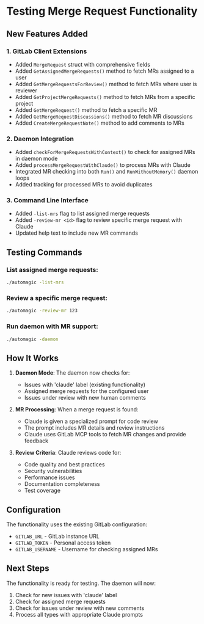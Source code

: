 # Testing Merge Request Functionality

## New Features Added

### 1. GitLab Client Extensions
- Added `MergeRequest` struct with comprehensive fields
- Added `GetAssignedMergeRequests()` method to fetch MRs assigned to a user
- Added `GetMergeRequestsForReview()` method to fetch MRs where user is reviewer
- Added `GetProjectMergeRequests()` method to fetch MRs from a specific project
- Added `GetMergeRequest()` method to fetch a specific MR
- Added `GetMergeRequestDiscussions()` method to fetch MR discussions
- Added `CreateMergeRequestNote()` method to add comments to MRs

### 2. Daemon Integration
- Added `checkForMergeRequestsWithContext()` to check for assigned MRs in daemon mode
- Added `processMergeRequestWithClaude()` to process MRs with Claude
- Integrated MR checking into both `Run()` and `RunWithoutMemory()` daemon loops
- Added tracking for processed MRs to avoid duplicates

### 3. Command Line Interface
- Added `-list-mrs` flag to list assigned merge requests
- Added `-review-mr <id>` flag to review specific merge request with Claude
- Updated help text to include new MR commands

## Testing Commands

### List assigned merge requests:
```bash
./automagic -list-mrs
```

### Review a specific merge request:
```bash
./automagic -review-mr 123
```

### Run daemon with MR support:
```bash
./automagic -daemon
```

## How It Works

1. **Daemon Mode**: The daemon now checks for:
   - Issues with 'claude' label (existing functionality)
   - Assigned merge requests for the configured user
   - Issues under review with new human comments

2. **MR Processing**: When a merge request is found:
   - Claude is given a specialized prompt for code review
   - The prompt includes MR details and review instructions
   - Claude uses GitLab MCP tools to fetch MR changes and provide feedback

3. **Review Criteria**: Claude reviews code for:
   - Code quality and best practices
   - Security vulnerabilities
   - Performance issues
   - Documentation completeness
   - Test coverage

## Configuration

The functionality uses the existing GitLab configuration:
- `GITLAB_URL` - GitLab instance URL
- `GITLAB_TOKEN` - Personal access token
- `GITLAB_USERNAME` - Username for checking assigned MRs

## Next Steps

The functionality is ready for testing. The daemon will now:
1. Check for new issues with 'claude' label
2. Check for assigned merge requests
3. Check for issues under review with new comments
4. Process all types with appropriate Claude prompts